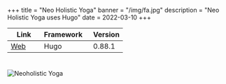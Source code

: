 +++
title = "Neo Holistic Yoga"
banner = "/img/fa.jpg"
description = "Neo Holistic Yoga uses Hugo"
date = 2022-03-10
+++


 Link | Framework &nbsp; | Version
--- | --- | ---
[Web](https://neoholistic.shop) &nbsp; &nbsp; &nbsp; | Hugo | 0.88.1

# 

![Neoholistic Yoga](/img/neoui.jpg)


